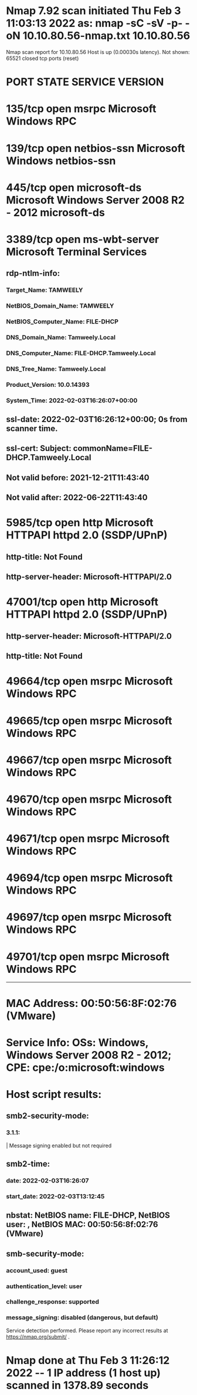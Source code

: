 # Nmap 7.92 scan initiated Thu Feb  3 11:03:13 2022 as: nmap -sC -sV -p- -oN 10.10.80.56-nmap.txt 10.10.80.56
Nmap scan report for 10.10.80.56
Host is up (0.00030s latency).
Not shown: 65521 closed tcp ports (reset)

# PORT      STATE SERVICE       VERSION
# 135/tcp   open  msrpc         Microsoft Windows RPC

# 139/tcp   open  netbios-ssn   Microsoft Windows netbios-ssn

# 445/tcp   open  microsoft-ds  Microsoft Windows Server 2008 R2 - 2012 microsoft-ds

# 3389/tcp  open  ms-wbt-server Microsoft Terminal Services
## rdp-ntlm-info: 
### Target_Name: TAMWEELY
### NetBIOS_Domain_Name: TAMWEELY
### NetBIOS_Computer_Name: FILE-DHCP
### DNS_Domain_Name: Tamweely.Local
### DNS_Computer_Name: FILE-DHCP.Tamweely.Local
### DNS_Tree_Name: Tamweely.Local
### Product_Version: 10.0.14393
### System_Time: 2022-02-03T16:26:07+00:00
## ssl-date: 2022-02-03T16:26:12+00:00; 0s from scanner time.
## ssl-cert: Subject: commonName=FILE-DHCP.Tamweely.Local
## Not valid before: 2021-12-21T11:43:40
## Not valid after:  2022-06-22T11:43:40

# 5985/tcp  open  http          Microsoft HTTPAPI httpd 2.0 (SSDP/UPnP)
## http-title: Not Found
## http-server-header: Microsoft-HTTPAPI/2.0

# 47001/tcp open  http          Microsoft HTTPAPI httpd 2.0 (SSDP/UPnP)
## http-server-header: Microsoft-HTTPAPI/2.0
## http-title: Not Found

# 49664/tcp open  msrpc         Microsoft Windows RPC

# 49665/tcp open  msrpc         Microsoft Windows RPC

# 49667/tcp open  msrpc         Microsoft Windows RPC

# 49670/tcp open  msrpc         Microsoft Windows RPC

# 49671/tcp open  msrpc         Microsoft Windows RPC

# 49694/tcp open  msrpc         Microsoft Windows RPC

# 49697/tcp open  msrpc         Microsoft Windows RPC

# 49701/tcp open  msrpc         Microsoft Windows RPC

------------------------------------------------------------------------

# MAC Address: 00:50:56:8F:02:76 (VMware)
# Service Info: OSs: Windows, Windows Server 2008 R2 - 2012; CPE: cpe:/o:microsoft:windows

# Host script results:
## smb2-security-mode: 
### 3.1.1: 
|     Message signing enabled but not required
## smb2-time: 
### date: 2022-02-03T16:26:07
### start_date: 2022-02-03T13:12:45
## nbstat: NetBIOS name: FILE-DHCP, NetBIOS user: <unknown>, NetBIOS MAC: 00:50:56:8f:02:76 (VMware)
## smb-security-mode: 
### account_used: guest
### authentication_level: user
### challenge_response: supported
### message_signing: disabled (dangerous, but default)

Service detection performed. Please report any incorrect results at https://nmap.org/submit/ .
# Nmap done at Thu Feb  3 11:26:12 2022 -- 1 IP address (1 host up) scanned in 1378.89 seconds